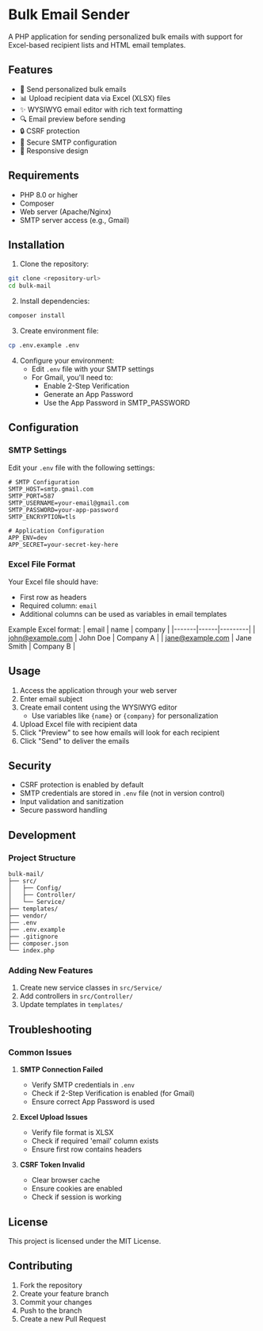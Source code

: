 # Bulk Email Sender

A PHP application for sending personalized bulk emails with support for Excel-based recipient lists and HTML email templates.

## Features

- 📧 Send personalized bulk emails
- 📊 Upload recipient data via Excel (XLSX) files
- ✨ WYSIWYG email editor with rich text formatting
- 🔍 Email preview before sending
- 🔒 CSRF protection
- 🔐 Secure SMTP configuration
- 📱 Responsive design

## Requirements

- PHP 8.0 or higher
- Composer
- Web server (Apache/Nginx)
- SMTP server access (e.g., Gmail)

## Installation

1. Clone the repository:
```bash
git clone <repository-url>
cd bulk-mail
```

2. Install dependencies:
```bash
composer install
```

3. Create environment file:
```bash
cp .env.example .env
```

4. Configure your environment:
   - Edit `.env` file with your SMTP settings
   - For Gmail, you'll need to:
     - Enable 2-Step Verification
     - Generate an App Password
     - Use the App Password in SMTP_PASSWORD

## Configuration

### SMTP Settings
Edit your `.env` file with the following settings:

```env
# SMTP Configuration
SMTP_HOST=smtp.gmail.com
SMTP_PORT=587
SMTP_USERNAME=your-email@gmail.com
SMTP_PASSWORD=your-app-password
SMTP_ENCRYPTION=tls

# Application Configuration
APP_ENV=dev
APP_SECRET=your-secret-key-here
```

### Excel File Format
Your Excel file should have:
- First row as headers
- Required column: `email`
- Additional columns can be used as variables in email templates

Example Excel format:
| email | name | company |
|-------|------|---------|
| john@example.com | John Doe | Company A |
| jane@example.com | Jane Smith | Company B |

## Usage

1. Access the application through your web server
2. Enter email subject
3. Create email content using the WYSIWYG editor
   - Use variables like `{name}` or `{company}` for personalization
4. Upload Excel file with recipient data
5. Click "Preview" to see how emails will look for each recipient
6. Click "Send" to deliver the emails

## Security

- CSRF protection is enabled by default
- SMTP credentials are stored in `.env` file (not in version control)
- Input validation and sanitization
- Secure password handling

## Development

### Project Structure
```
bulk-mail/
├── src/
│   ├── Config/
│   ├── Controller/
│   └── Service/
├── templates/
├── vendor/
├── .env
├── .env.example
├── .gitignore
├── composer.json
└── index.php
```

### Adding New Features
1. Create new service classes in `src/Service/`
2. Add controllers in `src/Controller/`
3. Update templates in `templates/`

## Troubleshooting

### Common Issues

1. **SMTP Connection Failed**
   - Verify SMTP credentials in `.env`
   - Check if 2-Step Verification is enabled (for Gmail)
   - Ensure correct App Password is used

2. **Excel Upload Issues**
   - Verify file format is XLSX
   - Check if required 'email' column exists
   - Ensure first row contains headers

3. **CSRF Token Invalid**
   - Clear browser cache
   - Ensure cookies are enabled
   - Check if session is working

## License

This project is licensed under the MIT License.

## Contributing

1. Fork the repository
2. Create your feature branch
3. Commit your changes
4. Push to the branch
5. Create a new Pull Request 